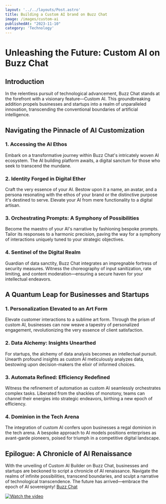 ```yaml
---
layout: '../../layouts/Post.astro'
title: Building a Custom AI brand on Buzz Chat
image: /images/custom-ai
publishedAt: "2023-11-10"
category: 'Technology'
---
```


# Unleashing the Future: Custom AI on Buzz Chat

## Introduction

In the relentless pursuit of technological advancement, Buzz Chat stands at the forefront with a visionary feature—Custom AI. This groundbreaking addition propels businesses and startups into a realm of unparalleled innovation, transcending the conventional boundaries of artificial intelligence.

## Navigating the Pinnacle of AI Customization

### 1. **Accessing the AI Ethos**

Embark on a transformative journey within Buzz Chat's intricately woven AI ecosystem. The AI building platform awaits, a digital sanctum for those who seek to transcend the mundane.

### 2. **Identity Forged in Digital Ether**

Craft the very essence of your AI. Bestow upon it a name, an avatar, and a persona resonating with the ethos of your brand or the distinctive purpose it's destined to serve. Elevate your AI from mere functionality to a digital artisan.

### 3. **Orchestrating Prompts: A Symphony of Possibilities**

Become the maestro of your AI's narrative by fashioning bespoke prompts. Tailor its responses to a harmonic precision, paving the way for a symphony of interactions uniquely tuned to your strategic objectives.

### 4. **Sentinel of the Digital Realm**

Guardian of data sanctity, Buzz Chat integrates an impregnable fortress of security measures. Witness the choreography of input sanitization, rate limiting, and content moderation—ensuring a secure haven for your intellectual endeavors.

## A Quantum Leap for Businesses and Startups

### 1. **Personalization Elevated to an Art Form**

Elevate customer interactions to a sublime art form. Through the prism of custom AI, businesses can now weave a tapestry of personalized engagement, revolutionizing the very essence of client satisfaction.

### 2. **Data Alchemy: Insights Unearthed**

For startups, the alchemy of data analysis becomes an intellectual pursuit. Unearth profound insights as custom AI meticulously analyzes data, bestowing upon decision-makers the elixir of informed choices.

### 3. **Automata Refined: Efficiency Redefined**

Witness the refinement of automation as custom AI seamlessly orchestrates complex tasks. Liberated from the shackles of monotony, teams can channel their energies into strategic endeavors, birthing a new epoch of efficiency.

### 4. **Dominion in the Tech Arena**

The integration of custom AI confers upon businesses a regal dominion in the tech arena. A bespoke approach to AI models positions enterprises as avant-garde pioneers, poised for triumph in a competitive digital landscape.

## Epilogue: A Chronicle of AI Renaissance

With the unveiling of Custom AI Builder on Buzz Chat, businesses and startups are beckoned to script a chronicle of AI renaissance. Navigate the realms of infinite possibilities, transcend boundaries, and sculpt a narrative of technological transcendence. The future has arrived—embrace the epoch of AI sovereignty!
[Buzz Chat](https://app.buzzchat.site)

[![Watch the video](https://i.ibb.co/Hh26yLT/New-Blog-Post-Title-Instagram-Post.png)](https://www.youtube.com/watch?v=49r1ablwSSU)


